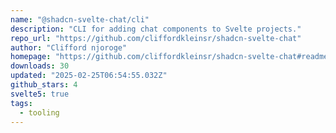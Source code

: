 ```yaml
---
name: "@shadcn-svelte-chat/cli"
description: "CLI for adding chat components to Svelte projects."
repo_url: "https://github.com/cliffordkleinsr/shadcn-svelte-chat"
author: "Clifford njoroge"
homepage: "https://github.com/cliffordkleinsr/shadcn-svelte-chat#readme"
downloads: 30
updated: "2025-02-25T06:54:55.032Z"
github_stars: 4
svelte5: true
tags: 
  - tooling
---
```

